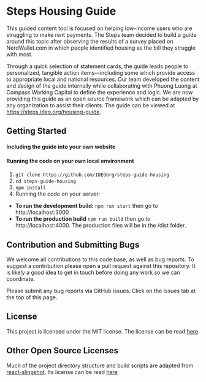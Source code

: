# Steps Housing Guide

This guided content tool is focused on helping low-income users who are struggling to make rent payments. The Steps team decided to build a guide around this topic after observing the results of a survey placed on NerdWallet.com in which people identified housing as the bill they struggle with most.

Through a quick selection of statement cards, the guide leads people to personalized, tangible action items—including some which provide access to appropriate local and national resources. Our team developed the content and design of the guide internally while collaborating with Phuong Luong at Compass Working Capital to define the experience and logic. We are now providing this guide as an open source framework which can be adapted by any organization to assist their clients. The guide can be viewed at https://steps.ideo.org/housing-guide.

## Getting Started

#### Including the guide into your own website


#### Running the code on your own local environment
1. `git clone https://github.com/IDEOorg/steps-guide-housing`
2. `cd steps-guide-housing`
3. `npm install`
4. Running the code on your server:
  * **To run the development build:**
  `npm run start` then go to http://localhost:3000
  * **To run the production build**
  `npm run build` then go to http://localhost:4000. The production files will be in the /dist folder.

## Contribution and Submitting Bugs

We welcome all contributions to this code base, as well as bug reports. To suggest a contribution please open a pull request against this repository. It is likely a good idea to get in touch before doing any work so we can coordinate.

Please submit any bug reports via GitHub issues. Click on the Issues tab at the top of this page.

## License

This project is licensed under the MIT license. The license can be read [here](LICENSE)

## Other Open Source Licenses

Much of the project directory structure and build scripts are adapted from [react-slingshot](https://github.com/coryhouse/react-slingshot). Its license can be read [here](PARTNER-LICENSES)
